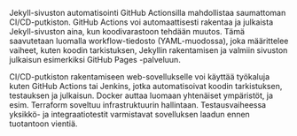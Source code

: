 Jekyll-sivuston automatisointi GitHub Actionsilla mahdollistaa saumattoman CI/CD-putkiston. GitHub Actions voi automaattisesti rakentaa ja julkaista Jekyll-sivuston aina, kun koodivarastoon tehdään muutos.
Tämä saavutetaan luomalla workflow-tiedosto (YAML-muodossa), joka määrittelee vaiheet, kuten koodin tarkistuksen, Jekyllin rakentamisen ja valmiin sivuston julkaisun esimerkiksi GitHub Pages -palveluun.

CI/CD-putkiston rakentamiseen web-sovellukselle voi käyttää työkaluja kuten GitHub Actions tai Jenkins, jotka automatisoivat koodin tarkistuksen, testauksen ja julkaisun.
Docker auttaa luomaan yhtenäiset ympäristöt, ja esim. Terraform soveltuu infrastruktuurin hallintaan. 
Testausvaiheessa yksikkö- ja integraatiotestit varmistavat sovelluksen laadun ennen tuotantoon vientiä.
